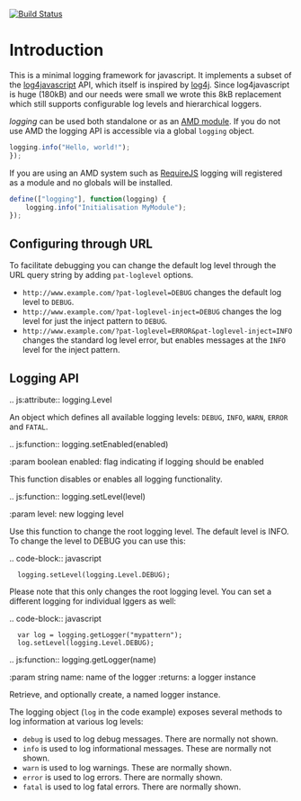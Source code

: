 [![Build Status](https://secure.travis-ci.org/Patternslib/logging.png?branch=master)](https://travis-ci.org/Patternslib/logging)

Introduction
============

This is a minimal logging framework for javascript. It implements a subset
of the [log4javascript](http://log4javascript.org/) API, which itself is
inspired by [log4j](http://logging.apache.org/log4j/). Since log4javascript
is huge (180kB) and our needs were small we wrote this 8kB replacement which
still supports configurable log levels and hierarchical loggers.

*logging* can be used both standalone or as an [AMD
module](https://github.com/amdjs/amdjs-api/wiki/AMD).  If you do not use AMD
the logging API is accessible via a global ``logging`` object.

~~~javascript
logging.info("Hello, world!");
});
~~~

If you are using an AMD system such as [RequireJS](http://requirejs.org/)
logging will registered as a module and no globals will be installed. 

~~~javascript
define(["logging"], function(logging) {
    logging.info("Initialisation MyModule");
});
~~~


Configuring through URL
-----------------------

To facilitate debugging you can change the default log level through the URL
query string by adding ``pat-loglevel`` options.

* ``http://www.example.com/?pat-loglevel=DEBUG`` changes the default log level
  to ``DEBUG``.
* ``http://www.example.com/?pat-loglevel-inject=DEBUG`` changes the log level
  for just the inject pattern to ``DEBUG``.
* ``http://www.example.com/?pat-loglevel=ERROR&pat-loglevel-inject=INFO``
  changes the standard log level error, but enables messages at the ``INFO``
  level for the inject pattern.


Logging API
-----------

.. js:attribute:: logging.Level

   An object which defines all available logging levels: ``DEBUG``, ``INFO``,
   ``WARN``, ``ERROR`` and ``FATAL``.


.. js:function:: logging.setEnabled(enabled)

   :param boolean enabled: flag indicating if logging should be enabled

   This function disables or enables all logging functionality.


.. js:function:: logging.setLevel(level)

   :param level: new logging level

   Use this function to change the root logging level. The default level is INFO. To
   change the level to DEBUG you can use this:

   .. code-block:: javascript

      logging.setLevel(logging.Level.DEBUG);

   Please note that this only changes the root logging level. You can set a
   different logging for individual lggers as well:

   .. code-block:: javascript

      var log = logging.getLogger("mypattern");
      log.setLevel(logging.Level.DEBUG);


.. js:function:: logging.getLogger(name)

   :param string name: name of the logger
   :returns: a logger instance

   Retrieve, and optionally create, a named logger instance.


The logging object (`log` in the code example) exposes several methods to log
information at various log levels: 

* `debug` is used to log debug messages. There are normally not shown.
* `info` is used to log informational messages. These are normally not shown.
* `warn` is used to log warnings. These are normally shown.
* `error` is used to log errors. There are normally shown.
* `fatal` is used to log fatal errors. There are normally shown.
